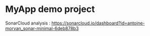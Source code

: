 # MyApp demo project

SonarCloud analysis : https://sonarcloud.io/dashboard?id=antoine-morvan_sonar-minimal-6deb878b3
